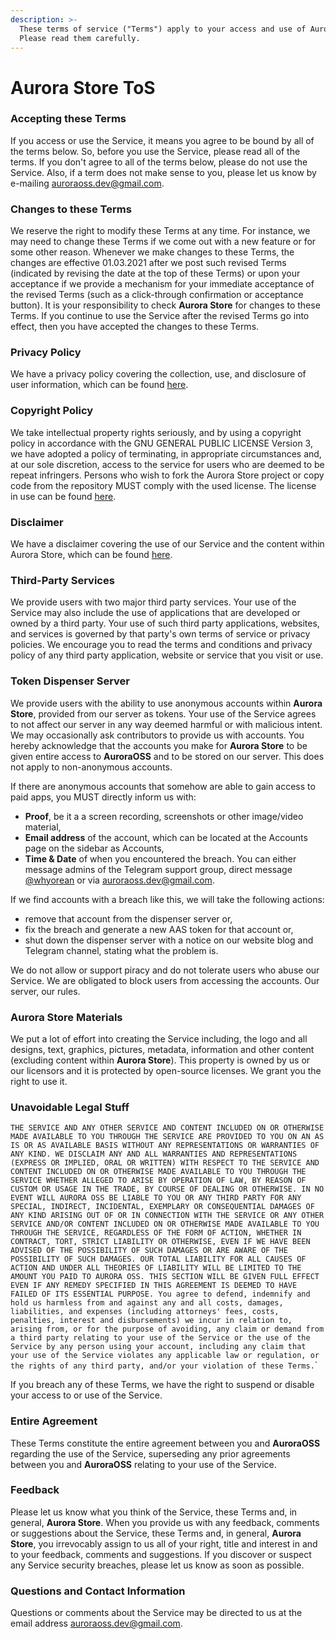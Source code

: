 ```yaml
---
description: >-
  These terms of service ("Terms") apply to your access and use of Aurora Store.
  Please read them carefully.
---
```


# Aurora Store ToS

### Accepting these Terms

If you access or use the Service, it means you agree to be bound by all of the terms below. So, before you use the Service, please read all of the terms. If you don't agree to all of the terms below, please do not use the Service. Also, if a term does not make sense to you, please let us know by e-mailin​g [auroraoss.dev@gmail.com](mailto:auroraoss.dev@gmail.com).

### Changes to these Terms

We reserve the right to modify these Terms at any time. For instance, we may need to change these Terms if we come out with a new feature or for some other reason. Whenever we make changes to these Terms, the changes are effective 01.03.2021 after we post such revised Terms (indicated by revising the date at the top of these Terms) or upon your acceptance if we provide a mechanism for your immediate acceptance of the revised Terms (such as a click-through confirmation or acceptance button). It is your responsibility to check **Aurora Store** for changes to these Terms. If you continue to use the Service after the revised Terms go into effect, then you have accepted the changes to these Terms.​

### Privacy Policy

We have a privacy policy covering the collection, use, and disclosure of user information, which can be found [here](aurora-store-privacy-policy.md).​

### Copyright Policy

We take intellectual property rights seriously, and by using a copyright policy in accordance with the GNU GENERAL PUBLIC LICENSE Version 3, we have adopted a policy of terminating, in appropriate circumstances and, at our sole discretion, access to the service for users who are deemed to be repeat infringers. Persons who wish to fork the Aurora Store project or copy code from the repository MUST comply with the used license. The license in use can be found [here](https://www.gnu.org/licenses/gpl-3.0.en.html).​

### Disclaimer

We have a disclaimer covering the use of our Service and the content within Aurora Store, which can be found [here](aurora-store-disclaimer.md).​

### Third-Party Services

We provide users with two major third party services. Your use of the Service may also include the use of applications that are developed or owned by a third party. Your use of such third party applications, websites, and services is governed by that party's own terms of service or privacy policies. We encourage you to read the terms and conditions and privacy policy of any third party application, website or service that you visit or use.

### Token Dispenser Server

​We provide users with the ability to use anonymous accounts within **Aurora Store**, provided from our server as tokens. Your use of the Service agrees to not affect our server in any way deemed harmful or with malicious intent. We may occasionally ask contributors to provide us with accounts. You hereby acknowledge that the accounts you make for **Aurora Store** to be given entire access to **AuroraOSS** and to be stored on our server. This does not apply to non-anonymous accounts.

If there are anonymous accounts that somehow are able to gain access to paid apps, you MUST directly inform us with:​

* **Proof**, be it a a screen recording, screenshots or other image/video material,
* **Email address** of the account, which can be located at the Accounts page on the sidebar as Accounts,​
* **Time & Date** of when you encountered the breach. You can either message admins of the Telegram support group, direct message [@whyorean](tg://resolve?domain=whyorean) or via [auroraoss.dev@gmail.com](mailto:auroraoss.dev@gmail.com).​

If we find accounts with a breach like this, we will take the following actions:

* remove that account from the dispenser server or,
* ​fix the breach and generate a new AAS token for that account or,
* shut down the dispenser server with a notice on our website blog and Telegram channel, stating what the problem is.​

We do not allow or support piracy and do not tolerate users who abuse our Service. We are obligated to block users from accessing the accounts. Our server, our rules.

### Aurora Store Materials

We put a lot of effort into creating the Service including, the logo and all designs, text, graphics, pictures, metadata, information and other content (excluding content within **Aurora Store**). This property is owned by us or our licensors and it is protected by open-source licenses. We grant you the right to use it.

### ​Unavoidable Legal Stuff

`THE SERVICE AND ANY OTHER SERVICE AND CONTENT INCLUDED ON OR OTHERWISE MADE AVAILABLE TO YOU THROUGH THE SERVICE ARE PROVIDED TO YOU ON AN AS IS OR AS AVAILABLE BASIS WITHOUT ANY REPRESENTATIONS OR WARRANTIES OF ANY KIND. WE DISCLAIM ANY AND ALL WARRANTIES AND REPRESENTATIONS (EXPRESS OR IMPLIED, ORAL OR WRITTEN) WITH RESPECT TO THE SERVICE AND CONTENT INCLUDED ON OR OTHERWISE MADE AVAILABLE TO YOU THROUGH THE SERVICE WHETHER ALLEGED TO ARISE BY OPERATION OF LAW, BY REASON OF CUSTOM OR USAGE IN THE TRADE, BY COURSE OF DEALING OR OTHERWISE. IN NO EVENT WILL AURORA OSS BE LIABLE TO YOU OR ANY THIRD PARTY FOR ANY SPECIAL, INDIRECT, INCIDENTAL, EXEMPLARY OR CONSEQUENTIAL DAMAGES OF ANY KIND ARISING OUT OF OR IN CONNECTION WITH THE SERVICE OR ANY OTHER SERVICE AND/OR CONTENT INCLUDED ON OR OTHERWISE MADE AVAILABLE TO YOU THROUGH THE SERVICE, REGARDLESS OF THE FORM OF ACTION, WHETHER IN CONTRACT, TORT, STRICT LIABILITY OR OTHERWISE, EVEN IF WE HAVE BEEN ADVISED OF THE POSSIBILITY OF SUCH DAMAGES OR ARE AWARE OF THE POSSIBILITY OF SUCH DAMAGES. OUR TOTAL LIABILITY FOR ALL CAUSES OF ACTION AND UNDER ALL THEORIES OF LIABILITY WILL BE LIMITED TO THE AMOUNT YOU PAID TO AURORA OSS. THIS SECTION WILL BE GIVEN FULL EFFECT EVEN IF ANY REMEDY SPECIFIED IN THIS AGREEMENT IS DEEMED TO HAVE FAILED OF ITS ESSENTIAL PURPOSE. You agree to defend, indemnify and hold us harmless from and against any and all costs, damages, liabilities, and expenses (including attorneys' fees, costs, penalties, interest and disbursements) we incur in relation to, arising from, or for the purpose of avoiding, any claim or demand from a third party relating to your use of the Service or the use of the Service by any person using your account, including any claim that your use of the Service violates any applicable law or regulation, or the rights of any third party, and/or your violation of these Terms.`\`

If you breach any of these Terms, we have the right to suspend or disable your access to or use of the Service.​

### Entire Agreement

These Terms constitute the entire agreement between you and **AuroraOSS** regarding the use of the Service, superseding any prior agreements between you and **AuroraOSS** relating to your use of the Service.

### ​Feedback

Please let us know what you think of the Service, these Terms and, in general, **Aurora Store**. When you provide us with any feedback, comments or suggestions about the Service, these Terms and, in general, **Aurora Store**, you irrevocably assign to us all of your right, title and interest in and to your feedback, comments and suggestions. If you discover or suspect any Service security breaches, please let us know as soon as possible.​

### Questions and Contact Information

Questions or comments about the Service may be directed to us at the email address [auroraoss.dev@gmail.com](mailto:auroraoss.dev@gmail.com).​
